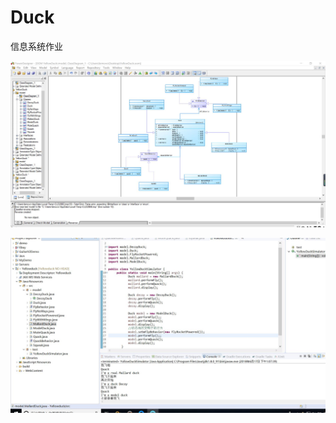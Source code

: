 # Duck
信息系统作业

![Image text](https://github.com/951874656yx/Duck/blob/master/%E7%B1%BB%E5%9B%BE.jpg)

![Image text](https://github.com/951874656yx/Duck/blob/master/%E6%B5%8B%E8%AF%951.jpg)





